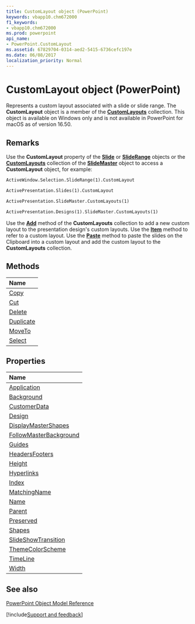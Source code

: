```yaml
---
title: CustomLayout object (PowerPoint)
keywords: vbapp10.chm672000
f1_keywords:
- vbapp10.chm672000
ms.prod: powerpoint
api_name:
- PowerPoint.CustomLayout
ms.assetid: 67829704-0314-aed2-5415-6736cefc197e
ms.date: 06/08/2017
localization_priority: Normal
---
```



# CustomLayout object (PowerPoint)

Represents a custom layout associated with a slide or slide range. The **CustomLayout** object is a member of the **[CustomLayouts](PowerPoint.CustomLayouts.md)** collection. This object is available on Windows only and is not available in PowerPoint for macOS as of version 16.50.


## Remarks

Use the  **CustomLayout** property of the **[Slide](PowerPoint.Slide.md)** or **[SlideRange](PowerPoint.SlideRange.md)** objects or the **[CustomLayouts](PowerPoint.CustomLayouts.md)** collection of the **[SlideMaster](PowerPoint.SlideRange.md)** object to access a **CustomLayout** object, for example:


```vb
ActiveWindow.Selection.SlideRange(1).CustomLayout
```

```vb
ActivePresentation.Slides(1).CustomLayout
```

```vb
ActivePresentation.SlideMaster.CustomLayouts(1)
```

```vb
ActivePresentation.Designs(1).SlideMaster.CustomLayouts(1)
```

Use the  **[Add](PowerPoint.CustomLayouts.Add.md)** method of the **CustomLayouts** collection to add a new custom layout to the presentation design's custom layouts. Use the **[Item](PowerPoint.CustomLayouts.Add.md)** method to refer to a custom layout. Use the **[Paste](PowerPoint.CustomLayouts.Paste.md)** method to paste the slides on the Clipboard into a custom layout and add the custom layout to the **CustomLayouts** collection.


## Methods



|Name|
|:-----|
|[Copy](PowerPoint.CustomLayout.Copy.md)|
|[Cut](PowerPoint.CustomLayout.Cut.md)|
|[Delete](PowerPoint.CustomLayout.Delete.md)|
|[Duplicate](PowerPoint.CustomLayout.Duplicate.md)|
|[MoveTo](PowerPoint.CustomLayout.MoveTo.md)|
|[Select](PowerPoint.CustomLayout.Select.md)|

## Properties



|Name|
|:-----|
|[Application](PowerPoint.CustomLayout.Application.md)|
|[Background](PowerPoint.CustomLayout.Background.md)|
|[CustomerData](PowerPoint.CustomLayout.CustomerData.md)|
|[Design](PowerPoint.CustomLayout.Design.md)|
|[DisplayMasterShapes](PowerPoint.CustomLayout.DisplayMasterShapes.md)|
|[FollowMasterBackground](PowerPoint.CustomLayout.FollowMasterBackground.md)|
|[Guides](PowerPoint.customlayout.guides.md)|
|[HeadersFooters](PowerPoint.CustomLayout.HeadersFooters.md)|
|[Height](PowerPoint.CustomLayout.Height.md)|
|[Hyperlinks](PowerPoint.CustomLayout.Hyperlinks.md)|
|[Index](PowerPoint.CustomLayout.Index.md)|
|[MatchingName](PowerPoint.CustomLayout.MatchingName.md)|
|[Name](PowerPoint.CustomLayout.Name.md)|
|[Parent](PowerPoint.CustomLayout.Parent.md)|
|[Preserved](PowerPoint.CustomLayout.Preserved.md)|
|[Shapes](PowerPoint.CustomLayout.Shapes.md)|
|[SlideShowTransition](PowerPoint.CustomLayout.SlideShowTransition.md)|
|[ThemeColorScheme](PowerPoint.CustomLayout.ThemeColorScheme.md)|
|[TimeLine](PowerPoint.CustomLayout.TimeLine.md)|
|[Width](PowerPoint.CustomLayout.Width.md)|

## See also


[PowerPoint Object Model Reference](overview/PowerPoint/object-model.md)

[!include[Support and feedback](~/includes/feedback-boilerplate.md)]
